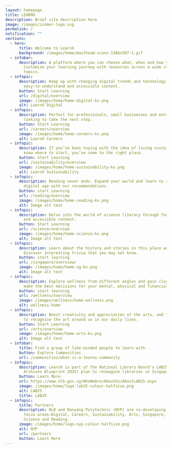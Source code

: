 ```yaml
---
layout: homepage
title: LEARNX
description: Brief site description here
image: /images/isomer-logo.svg
permalink: /
notification: ""
sections:
  - hero:
      title: Welcome to LearnX
      background: /images/home/masthead-icons-1366x507-1.gif
  - infobar:
      description: A platform where you can choose what, when and how you learn.
        Customise your learning journey with resources across a wide range of
        topics.
  - infopic:
      description: Keep up with changing digital trends and technology through
        easy-to-understand and accessible content.
      button: Start Learning
      url: /digital/overview
      image: /images/home/home-digital-kv.png
      alt: LearnX Digital
  - infopic:
      description: Perfect for professionals, small businesses and entrepreneurs
        looking to take the next step.
      button: Start Learning
      url: /careers/overview
      image: /images/home/home-careers-kv.png
      alt: LearnX Careers
  - infopic:
      description: If you’ve been toying with the idea of living sustainably but don’t
        know where to start, you’ve come to the right place.
      button: Start Learning
      url: /sustainability/overview
      image: /images/home/home-sustainability-kv.png
      alt: LearnX Sustainability
  - infopic:
      description: Reading never ends. Expand your world and learn to read well in the
        digital age with our recommendations.
      button: start Learning
      url: /reading/overview
      image: /images/home/home-reading-kv.png
      alt: Image alt text
  - infopic:
      description: Delve into the world of science literacy through fun, educational
        and accessible content.
      button: Start Learning
      url: /science/overview
      image: /images/home/home-science-kv.png
      alt: Image alt text
  - infopic:
      description: Learn about the history and stories in this place we call home.
        Discover interesting trivia that you may not know.
      button: start learning
      url: /singapore/overview/
      image: /images/home/home-sg-kv.png
      alt: Image alt text
  - infopic:
      description: Explore wellness from different angles and gain clarity on how to
        make the best decisions for your mental, physical and financial health.
      button: start learning
      url: /wellness/overview
      image: /images/wellness/home-wellness.png
      alt: wellness-home
  - infopic:
      description: Boost creativity and appreciation of the arts, and train your eye
        to recognise the art around us in our daily lives.
      button: Start Learning
      url: /arts/overview
      image: /images/home/home-arts-kv.png
      alt: Image alt text
  - infobar:
      title: Find a group of like-minded people to learn with.
      button: Explore Communities
      url: /communities/what-is-a-learnx-community
  - infopic:
      description: LearnX is part of the National Library Board's LAB25 (Learning and
        Archives Blueprint 2025) plan to reimagine libraries in Singapore.
      button: Learn More
      url: https://www.nlb.gov.sg/WhoWeAre/AboutUs/AboutLAB25.aspx
      image: /images/home/logo-lab25-colour-halfsize.png
      alt: LAB25
      title: LAB25
  - infopic:
      title: Partners
      description: NLB and Nanyang Polytechnic (NYP) are co-developing the learning
        focus areas—Digital, Careers, Sustainability, Arts, Singapore, Wellness,
        Science and Reading.
      image: /images/home/logo-nyp-colour-halfsize.png
      alt: NYP
      url: /partners
      button: Learn More
---
```

